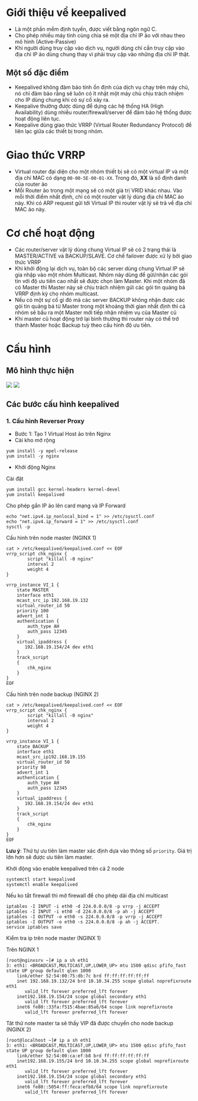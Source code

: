 # Giới thiệu về keepalived
- Là một phần mềm định tuyến, được viết bằng ngôn ngữ C. 
- Cho phép nhiều máy tính cùng chia sẻ một địa chỉ IP ảo với nhau theo mô hình (Active-Passive)
- Khi người dùng truy cập vào dịch vụ, người dùng chỉ cần truy cập vào địa chỉ IP ảo dùng chung thay vì phải truy cập vào những địa chỉ IP thật.
## Một số đặc điểm
- Keepalived không đảm bảo tính ổn định của dịch vụ chạy trên máy chủ, nó chỉ đảm bảo rằng sẽ luôn có ít nhật một máy chủ chịu trách nhiệm cho IP dùng chung khi có sự cố xảy ra.
- Keepalive thường được dùng để dựng các hệ thống HA (High Availability) dùng nhiều router/firewall/server để đảm bảo hệ thống được hoạt động liên tục.
- Keepalive dùng giao thức VRRP (Virtual Router Redundancy Protocol) để liên lạc giữa các thiết bị trong nhóm.
# Giao thức VRRP
- Virtual router đại diện cho một nhóm thiết bị sẽ có một virtual IP và một địa chỉ MAC có dạng `00-00-5E-00-01-XX`. Trong đó, **XX** là số định danh của router ảo
- Mỗi Router ảo trong một mạng sẽ có một giá trị VRID khác nhau. Vào mỗi thời điểm nhất định, chỉ có một router vật lý dùng địa chỉ MAC ảo này. Khi có ARP request gửi tới Virtual IP thì router vật lý sẽ trả về địa chỉ MAC ảo này.
# Cơ chế hoạt động
- Các router/server vật lý dùng chung Virtual IP sẽ có 2 trạng thái là MASTER/ACTIVE và BACKUP/SLAVE. Cơ chế failover được xử lý bởi giao thức VRRP
- Khi khởi động lại dịch vụ, toàn bộ các server dùng chung Virtual IP sẽ gia nhập vào một nhóm Multicast. Nhóm này dùng để gửi/nhận các gói tin với độ ưu tiên cao nhất sẽ được chọn làm Master. Khi một nhóm đã có Master thì Master này sẽ chịu trách nhiệm gửi các gói tin quảng bá VRRP định kỳ cho nhóm multicast.
- Nếu có một sự cố gì đó mà các server BACKUP không nhận được các gói tin quảng bá từ Master trong một khoảng thời gian nhất định thì cả nhóm sẽ bầu ra một Master mới tiếp nhận nhiệm vụ của Master cũ
- Khi master cũ hoạt động trở lại bình thường thì router này có thể trở thành Master hoặc Backup tuỳ theo cấu hình độ ưu tiên.
# Cấu hình
## Mô hình thực hiện
![](https://imgur.com/6NDESiS.png)
![](https://imgur.com/5ysI4vi.png)
##
## Các bước cấu hình keepalived
### 1. Cấu hình Reverser Proxy
- Bước 1: Tạo 1 Virtual Host ảo trên Nginx
- Cài kho mở rộng
```
yum install -y epel-release
yum install -y nginx
```
- Khởi động Nginx

Cài đặt

```
yum install gcc kernel-headers kernel-devel
yum install keepalived
```

Cho phép gắn IP ảo lên card mạng và IP Forward

```
echo "net.ipv4.ip_nonlocal_bind = 1" >> /etc/sysctl.conf
echo "net.ipv4.ip_forward = 1" >> /etc/sysctl.conf
sysctl -p
```

Cấu hình trên node master (NGINX 1)

```
cat > /etc/keepalived/keepalived.conf << EOF
vrrp_script chk_nginx {
        script "killall -0 nginx"
        interval 2
        weight 4
}

vrrp_instance VI_1 {
    state MASTER
    interface eth1
    mcast_src_ip 192.168.19.132
    virtual_router_id 50
    priority 100
    advert_int 1
    authentication {
        auth_type AH
        auth_pass 12345
    }
    virtual_ipaddress {
       192.168.19.154/24 dev eth1
    }
    track_script
    {
        chk_nginx
    }
}
EOF
```

Cấu hình trên node backup (NGINX 2)

```
cat > /etc/keepalived/keepalived.conf << EOF
vrrp_script chk_nginx {
        script "killall -0 nginx"     
        interval 2
        weight 4
}
 
vrrp_instance VI_1 {
    state BACKUP
    interface eth1
    mcast_src_ip192.168.19.155
    virtual_router_id 50
    priority 98
    advert_int 1
    authentication {
        auth_type AH
        auth_pass 12345
    }
    virtual_ipaddress {
       192.168.19.154/24 dev eth1
    }
    track_script 
    {
        chk_nginx
    }
}
EOF
```

**Lưu ý**: Thứ tự ưu tiên làm master xác định dựa vào thông số `priority`. Giá trị lớn hơn sẽ được ưu tiên làm master.

Khởi động vào enable keepalived trên cả 2 node

```
systemctl start keepalived
systemctl enable keepalived
```

Nếu ko tắt firewall thì mở firewall để cho phép dải địa chỉ multicast

```
iptables -I INPUT -i eth0 -d 224.0.0.0/8 -p vrrp -j ACCEPT
iptables -I INPUT -i eth0 -d 224.0.0.0/8 -p ah -j ACCEPT
iptables -I OUTPUT -o eth0 -s 224.0.0.0/8 -p vrrp -j ACCEPT
iptables -I OUTPUT -o eth0 -s 224.0.0.0/8 -p ah -j ACCEPT.
service iptables save
```

Kiểm tra ip trên node master (NGINX 1)

Trên NGINX 1

```
[root@nginxsrv ~]# ip a sh eth1
3: eth1: <BROADCAST,MULTICAST,UP,LOWER_UP> mtu 1500 qdisc pfifo_fast state UP group default qlen 1000
    link/ether 52:54:00:75:db:7c brd ff:ff:ff:ff:ff:ff
    inet 192.168.19.132/24 brd 10.10.34.255 scope global noprefixroute eth1
       valid_lft forever preferred_lft forever
    inet192.168.19.154/24 scope global secondary eth1
       valid_lft forever preferred_lft forever
    inet6 fe80::33fa:f515:4bae:85a6/64 scope link noprefixroute 
       valid_lft forever preferred_lft forever
```

Tăt thử note master ta sẽ thấy VIP đã được chuyển cho node backup (NGINX 2)

```
[root@localhost ~]# ip a sh eth1
3: eth1: <BROADCAST,MULTICAST,UP,LOWER_UP> mtu 1500 qdisc pfifo_fast state UP group default qlen 1000
    link/ether 52:54:00:ca:ef:b8 brd ff:ff:ff:ff:ff:ff
    inet192.168.19.155/24 brd 10.10.34.255 scope global noprefixroute eth1
       valid_lft forever preferred_lft forever
    inet192.168.19.154/24 scope global secondary eth1
       valid_lft forever preferred_lft forever
    inet6 fe80::5054:ff:feca:efb8/64 scope link noprefixroute 
       valid_lft forever preferred_lft forever
```
